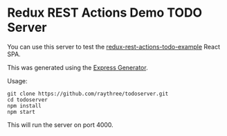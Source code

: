 # Redux REST Actions Demo TODO Server

You can use this server to test the [redux-rest-actions-todo-example](https://github.com/raythree/redux-rest-actions-todo-example) React SPA.

This was generated using the [Express Generator](https://expressjs.com/en/starter/generator.html).

Usage:

```
git clone https://github.com/raythree/todoserver.git
cd todoserver
npm install
npm start
```

This will run the server on port 4000. 

